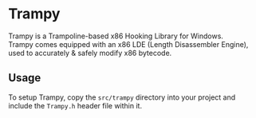 # Trampy
Trampy is a Trampoline-based x86 Hooking Library for Windows.  
Trampy comes equipped with an x86 LDE (Length Disassembler Engine), used to accurately & safely modify x86 bytecode. 

## Usage
To setup Trampy, copy the `src/trampy` directory into your project and include the `Trampy.h` header file within it.
